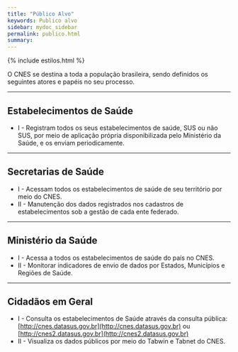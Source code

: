 ```yaml
---
title: "Público Alvo"
keywords: Publico alvo
sidebar: mydoc_sidebar
permalink: publico.html
summary: 
---
```


{% include estilos.html %}

O CNES se destina a toda a população brasileira, sendo definidos os seguintes atores e papéis no seu processo.

---

## Estabelecimentos de Saúde

- I - Registram todos os seus estabelecimentos de saúde, SUS ou não SUS, por meio de aplicação própria disponibilizada pelo Ministério da Saúde, e os enviam periodicamente.

---

## Secretarias de Saúde

- I - Acessam todos os estabelecimentos de saúde de seu território por meio do CNES.
- II - Manutenção dos dados registrados nos cadastros de estabelecimentos sob a gestão de cada ente federado.

---

## Ministério da Saúde

- I - Acessa a todos os estabelecimentos de saúde do país no CNES.
- II - Monitorar indicadores de envio de dados por Estados, Municípios e Regiões de Saúde.

---

## Cidadãos em Geral

- I - Consulta os estabelecimentos de Saúde através da consulta pública: [http://cnes.datasus.gov.br](http://cnes.datasus.gov.br) ou [http://cnes2.datasus.gov.br](http://cnes2.datasus.gov.br)
- II - Visualiza os dados públicos por meio do Tabwin e Tabnet do CNES.
